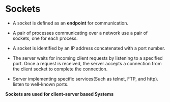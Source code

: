 # Sockets
- A socket is defined as an **endpoint** for communication.
- A pair of processes communicating over a network use a pair of sockets, one for each process. 
- A socket is identified by an IP address concatenated with a port number.
- The server waits for incoming client requests by listening to a specified port. Once a request is received, the server accepts a connection from the client socket to complete the connection.

- Server implementing specific services(Such as telnet, FTP, and http). listen to well-known ports.

**Sockets are used for client-server based Systems**
